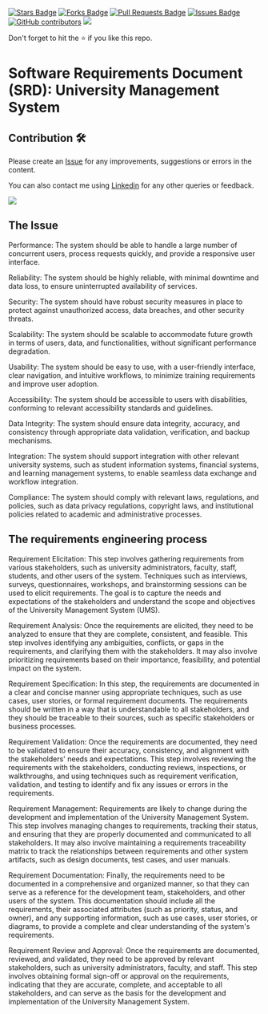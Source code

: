 <a href="https://github.com/drshahizan/software-engineering/stargazers"><img src="https://img.shields.io/github/stars/drshahizan/software-engineering" alt="Stars Badge"/></a>
<a href="https://github.com/drshahizan/software-engineering/network/members"><img src="https://img.shields.io/github/forks/drshahizan/software-engineering" alt="Forks Badge"/></a>
<a href="https://github.com/drshahizan/software-engineering/pulls"><img src="https://img.shields.io/github/issues-pr/drshahizan/software-engineering" alt="Pull Requests Badge"/></a>
<a href="https://github.com/drshahizan/software-engineering"><img src="https://img.shields.io/github/issues/drshahizan/software-engineering" alt="Issues Badge"/></a>
<a href="https://github.com/drshahizan/software-engineering/graphs/contributors"><img alt="GitHub contributors" src="https://img.shields.io/github/contributors/drshahizan/software-engineering?color=2b9348"></a>
![](https://visitor-badge.glitch.me/badge?page_id=drshahizan/software-engineering)

Don't forget to hit the :star: if you like this repo.

# Software Requirements Document (SRD): University Management System



## Contribution 🛠️
Please create an [Issue](https://github.com/drshahizan/software-engineering/issues) for any improvements, suggestions or errors in the content.

You can also contact me using [Linkedin](https://www.linkedin.com/in/drshahizan/) for any other queries or feedback.

![](https://visitor-badge.glitch.me/badge?page_id=drshahizan)

## The Issue
Performance: The system should be able to handle a large number of concurrent users, process requests quickly, and provide a responsive user interface.

Reliability: The system should be highly reliable, with minimal downtime and data loss, to ensure uninterrupted availability of services.

Security: The system should have robust security measures in place to protect against unauthorized access, data breaches, and other security threats.


Scalability: The system should be scalable to accommodate future growth in terms of users, data, and functionalities, without significant performance degradation.

Usability: The system should be easy to use, with a user-friendly interface, clear navigation, and intuitive workflows, to minimize training requirements and improve user adoption.

Accessibility: The system should be accessible to users with disabilities, conforming to relevant accessibility standards and guidelines.

Data Integrity: The system should ensure data integrity, accuracy, and consistency through appropriate data validation, verification, and backup mechanisms.

Integration: The system should support integration with other relevant university systems, such as student information systems, financial systems, and learning management systems, to enable seamless data exchange and workflow integration.

Compliance: The system should comply with relevant laws, regulations, and policies, such as data privacy regulations, copyright laws, and institutional policies related to academic and administrative processes.

## The requirements engineering process

Requirement Elicitation: This step involves gathering requirements from various stakeholders, such as university administrators, faculty, staff, students, and other users of the system. Techniques such as interviews, surveys, questionnaires, workshops, and brainstorming sessions can be used to elicit requirements. The goal is to capture the needs and expectations of the stakeholders and understand the scope and objectives of the University Management System (UMS).


Requirement Analysis: Once the requirements are elicited, they need to be analyzed to ensure that they are complete, consistent, and feasible. This step involves identifying any ambiguities, conflicts, or gaps in the requirements, and clarifying them with the stakeholders. It may also involve prioritizing requirements based on their importance, feasibility, and potential impact on the system.


Requirement Specification: In this step, the requirements are documented in a clear and concise manner using appropriate techniques, such as use cases, user stories, or formal requirement documents. The requirements should be written in a way that is understandable to all stakeholders, and they should be traceable to their sources, such as specific stakeholders or business processes.


Requirement Validation: Once the requirements are documented, they need to be validated to ensure their accuracy, consistency, and alignment with the stakeholders' needs and expectations. This step involves reviewing the requirements with the stakeholders, conducting reviews, inspections, or walkthroughs, and using techniques such as requirement verification, validation, and testing to identify and fix any issues or errors in the requirements.


Requirement Management: Requirements are likely to change during the development and implementation of the University Management System. This step involves managing changes to requirements, tracking their status, and ensuring that they are properly documented and communicated to all stakeholders. It may also involve maintaining a requirements traceability matrix to track the relationships between requirements and other system artifacts, such as design documents, test cases, and user manuals.


Requirement Documentation: Finally, the requirements need to be documented in a comprehensive and organized manner, so that they can serve as a reference for the development team, stakeholders, and other users of the system. This documentation should include all the requirements, their associated attributes (such as priority, status, and owner), and any supporting information, such as use cases, user stories, or diagrams, to provide a complete and clear understanding of the system's requirements.


Requirement Review and Approval: Once the requirements are documented, reviewed, and validated, they need to be approved by relevant stakeholders, such as university administrators, faculty, and staff. This step involves obtaining formal sign-off or approval on the requirements, indicating that they are accurate, complete, and acceptable to all stakeholders, and can serve as the basis for the development and implementation of the University Management System.
